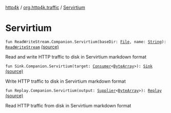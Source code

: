 [http4k](../index.md) / [org.http4k.traffic](index.md) / [Servirtium](./-servirtium.md)

# Servirtium

`fun ReadWriteStream.Companion.Servirtium(baseDir: `[`File`](https://docs.oracle.com/javase/9/docs/api/java/io/File.html)`, name: `[`String`](https://kotlinlang.org/api/latest/jvm/stdlib/kotlin/-string/index.html)`): `[`ReadWriteStream`](-read-write-stream/index.md) [(source)](https://github.com/http4k/http4k/blob/master/http4k-incubator/src/main/kotlin/org/http4k/traffic/servirtium.kt#L18)

Read and write HTTP traffic to disk in Servirtium markdown format

`fun Sink.Companion.Servirtium(target: `[`Consumer`](https://docs.oracle.com/javase/9/docs/api/java/util/function/Consumer.html)`<`[`ByteArray`](https://kotlinlang.org/api/latest/jvm/stdlib/kotlin/-byte-array/index.html)`>): `[`Sink`](-sink/index.md) [(source)](https://github.com/http4k/http4k/blob/master/http4k-incubator/src/main/kotlin/org/http4k/traffic/servirtium.kt#L28)

Write HTTP traffic to disk in Servirtium markdown format

`fun Replay.Companion.Servirtium(output: `[`Supplier`](https://docs.oracle.com/javase/9/docs/api/java/util/function/Supplier.html)`<`[`ByteArray`](https://kotlinlang.org/api/latest/jvm/stdlib/kotlin/-byte-array/index.html)`>): `[`Replay`](-replay/index.md) [(source)](https://github.com/http4k/http4k/blob/master/http4k-incubator/src/main/kotlin/org/http4k/traffic/servirtium.kt#L55)

Read HTTP traffic from disk in Servirtium markdown format

